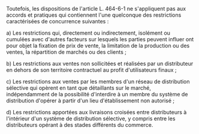   
 Toutefois, les dispositions de l'article L. 464-6-1 ne s'appliquent pas aux accords et pratiques qui contiennent l'une quelconque des restrictions caractérisées de concurrence suivantes :  

  
 a) Les restrictions qui, directement ou indirectement, isolément ou cumulées avec d'autres facteurs sur lesquels les parties peuvent influer ont pour objet la fixation de prix de vente, la limitation de la production ou des ventes, la répartition de marchés ou des clients ;  

  
 b) Les restrictions aux ventes non sollicitées et réalisées par un distributeur en dehors de son territoire contractuel au profit d'utilisateurs finaux ;  

  
 c) Les restrictions aux ventes par les membres d'un réseau de distribution sélective qui opèrent en tant que détaillants sur le marché, indépendamment de la possibilité d'interdire à un membre du système de distribution d'opérer à partir d'un lieu d'établissement non autorisé ;  

  
 d) Les restrictions apportées aux livraisons croisées entre distributeurs à l'intérieur d'un système de distribution sélective, y compris entre les distributeurs opérant à des stades différents du commerce.  
